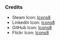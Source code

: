 ### Credits
- Steam Icon: [Icons8](https://icons8.com/icon/pOa8st0SGd5C/steam-circled)
- LinkedIn Icon: [Icons8](https://icons8.com/icon/8808/linkedin)
- GitHub Icon: [Icons8](https://icons8.com/icon/12599/github)
- Flickr Icon: [Icons8](https://icons8.com/icon/38506/flickr)